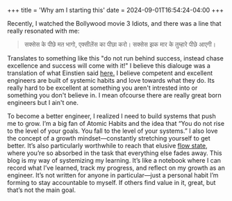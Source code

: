 +++
title = 'Why am I starting this'
date = 2024-09-01T16:54:24-04:00
+++

Recently, I watched the Bollywood movie 3 Idiots, and there was a line that really resonated with me:

> सक्सेस के पीछे मत भागो, एक्सीलेंस का पीछा करो। सक्सेस झक मार के तुम्हारे पीछे आएगी।

Translates to something like this "do not run behind success, instead chase excellence and success will come with it!" I believe this dialouge was a translation of what Einstien said [here.](https://www.brainyquote.com/quotes/albert_einstein_122232)
I believe competent and excellent engineers are built of systemic habits and love towards what they do. Its really hard to be excellent at something you aren't intrested into or something you don't believe in. I mean ofcourse there are really great born engineers but I ain't one.

To become a better engineer, I realized I need to build systems that push me to grow. I’m a big fan of Atomic Habits and the idea that “You do not rise to the level of your goals. You fall to the level of your systems.” I also love the concept of a growth mindset—constantly stretching yourself to get better. It’s also particularly worthwhile to reach that elusive [flow state](<https://en.wikipedia.org/wiki/Flow_(psychology)>), where you’re so absorbed in the task that everything else fades away.
This blog is my way of systemizing my learning. It’s like a notebook where I can record what I’ve learned, track my progress, and reflect on my growth as an engineer. It’s not written for anyone in particular—just a personal habit I’m forming to stay accountable to myself. If others find value in it, great, but that’s not the main goal.
